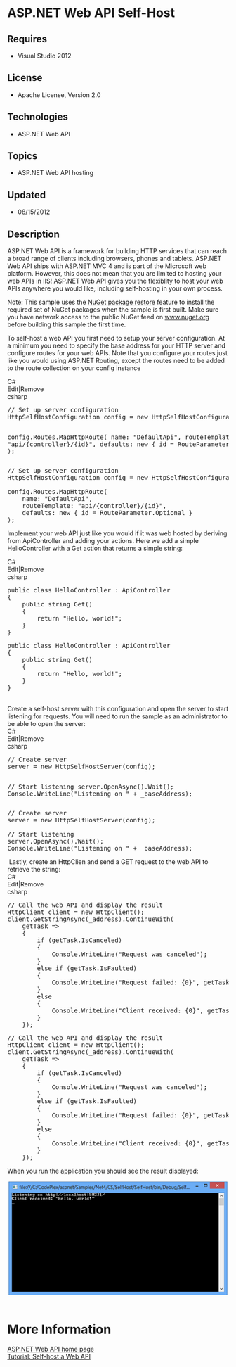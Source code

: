 # ASP.NET Web API Self-Host
## Requires
- Visual Studio 2012
## License
- Apache License, Version 2.0
## Technologies
- ASP.NET Web API
## Topics
- ASP.NET Web API hosting
## Updated
- 08/15/2012
## Description

<p>ASP.NET Web API is a framework for building HTTP services that can reach a broad range of clients including browsers, phones and tablets. ASP.NET Web API ships with ASP.NET MVC 4 and is part of the Microsoft web platform. However, this does not mean that
 you are limited to hosting your web APIs in IIS! ASP.NET Web API gives you the flexiblity to host your web APIs anywhere you would like, including self-hosting in your own process.</p>
<p>Note: This sample uses the <a href="http://docs.nuget.org/docs/workflows/using-nuget-without-committing-packages">
NuGet package restore</a> feature to install the required set of NuGet packages when the sample is first built. Make sure you have network access to the public NuGet feed on
<a href="http://www.nuget.org/">www.nuget.org</a> before building this sample the first time.</p>
<p>To self-host a web API you first need to setup your server configuration. At a minimum you need to specify the base address for your HTTP server and configure routes for your web APIs. Note that you configure your routes just like you would using ASP.NET
 Routing, except the routes need to be added to the route collection on your config instance</p>
<div class="scriptcode">
<div class="pluginEditHolder" pluginCommand="mceScriptCode">
<div class="title"><span>C#</span></div>
<div class="pluginLinkHolder"><span class="pluginEditHolderLink">Edit</span>|<span class="pluginRemoveHolderLink">Remove</span></div>
<span class="hidden">csharp</span>
<pre class="hidden">// Set up server configuration
HttpSelfHostConfiguration config = new HttpSelfHostConfiguration(_baseAddress);

config.Routes.MapHttpRoute(
    name: &quot;DefaultApi&quot;,
    routeTemplate: &quot;api/{controller}/{id}&quot;,
    defaults: new { id = RouteParameter.Optional }
);</pre>
<div class="preview">
<pre class="csharp"><span class="cs__com">//&nbsp;Set&nbsp;up&nbsp;server&nbsp;configuration</span>&nbsp;
HttpSelfHostConfiguration&nbsp;config&nbsp;=&nbsp;<span class="cs__keyword">new</span>&nbsp;HttpSelfHostConfiguration(_baseAddress);&nbsp;
&nbsp;
config.Routes.MapHttpRoute(&nbsp;
&nbsp;&nbsp;&nbsp;&nbsp;name:&nbsp;<span class="cs__string">&quot;DefaultApi&quot;</span>,&nbsp;
&nbsp;&nbsp;&nbsp;&nbsp;routeTemplate:&nbsp;<span class="cs__string">&quot;api/{controller}/{id}&quot;</span>,&nbsp;
&nbsp;&nbsp;&nbsp;&nbsp;defaults:&nbsp;<span class="cs__keyword">new</span>&nbsp;{&nbsp;id&nbsp;=&nbsp;RouteParameter.Optional&nbsp;}&nbsp;
);</pre>
</div>
</div>
</div>
<p><span>Implement your web API just like you would if it was web hosted by deriving from ApiController and adding your actions. Here we add a simple HelloController&nbsp;with a Get action that returns a simple string:</span></p>
<div class="scriptcode">
<div class="pluginEditHolder" pluginCommand="mceScriptCode">
<div class="title"><span>C#</span></div>
<div class="pluginLinkHolder"><span class="pluginEditHolderLink">Edit</span>|<span class="pluginRemoveHolderLink">Remove</span></div>
<span class="hidden">csharp</span>
<pre class="hidden">public class HelloController : ApiController
{
    public string Get()
    {
        return &quot;Hello, world!&quot;;
    }
}</pre>
<div class="preview">
<pre class="csharp"><span class="cs__keyword">public</span>&nbsp;<span class="cs__keyword">class</span>&nbsp;HelloController&nbsp;:&nbsp;ApiController&nbsp;
{&nbsp;
&nbsp;&nbsp;&nbsp;&nbsp;<span class="cs__keyword">public</span>&nbsp;<span class="cs__keyword">string</span>&nbsp;Get()&nbsp;
&nbsp;&nbsp;&nbsp;&nbsp;{&nbsp;
&nbsp;&nbsp;&nbsp;&nbsp;&nbsp;&nbsp;&nbsp;&nbsp;<span class="cs__keyword">return</span>&nbsp;<span class="cs__string">&quot;Hello,&nbsp;world!&quot;</span>;&nbsp;
&nbsp;&nbsp;&nbsp;&nbsp;}&nbsp;
}</pre>
</div>
</div>
</div>
<div class="endscriptcode">&nbsp;</div>
<div><span>Create a self-host server with this configuration and open the server to start listening for requests. You will need to run the sample as an administrator to be able to open the server:</span><span>&nbsp;</span><span>
</span></div>
<div class="scriptcode">
<div class="pluginEditHolder" pluginCommand="mceScriptCode">
<div class="title"><span>C#</span></div>
<div class="pluginLinkHolder"><span class="pluginEditHolderLink">Edit</span>|<span class="pluginRemoveHolderLink">Remove</span></div>
<span class="hidden">csharp</span>
<pre class="hidden">// Create server
server = new HttpSelfHostServer(config);

// Start listening
server.OpenAsync().Wait();
Console.WriteLine(&quot;Listening on &quot; &#43; _baseAddress);</pre>
<div class="preview">
<pre class="csharp"><span class="cs__com">//&nbsp;Create&nbsp;server</span>&nbsp;
server&nbsp;=&nbsp;<span class="cs__keyword">new</span>&nbsp;HttpSelfHostServer(config);&nbsp;
&nbsp;
<span class="cs__com">//&nbsp;Start&nbsp;listening</span>&nbsp;
server.OpenAsync().Wait();&nbsp;
Console.WriteLine(<span class="cs__string">&quot;Listening&nbsp;on&nbsp;&quot;</span>&nbsp;&#43;&nbsp;_baseAddress);</pre>
</div>
</div>
</div>
<div>&nbsp;Lastly, create an HttpClien and send a GET request to the web API to retrieve the string:</div>
<div></div>
<div>
<div class="scriptcode">
<div class="pluginEditHolder" pluginCommand="mceScriptCode">
<div class="title"><span>C#</span></div>
<div class="pluginLinkHolder"><span class="pluginEditHolderLink">Edit</span>|<span class="pluginRemoveHolderLink">Remove</span></div>
<span class="hidden">csharp</span>
<pre class="hidden">// Call the web API and display the result
HttpClient client = new HttpClient();
client.GetStringAsync(_address).ContinueWith(
    getTask =&gt;
    {
        if (getTask.IsCanceled)
        {
            Console.WriteLine(&quot;Request was canceled&quot;);
        }
        else if (getTask.IsFaulted)
        {
            Console.WriteLine(&quot;Request failed: {0}&quot;, getTask.Exception);
        }
        else
        {
            Console.WriteLine(&quot;Client received: {0}&quot;, getTask.Result);
        }
    });</pre>
<div class="preview">
<pre class="csharp"><span class="cs__com">//&nbsp;Call&nbsp;the&nbsp;web&nbsp;API&nbsp;and&nbsp;display&nbsp;the&nbsp;result</span>&nbsp;
HttpClient&nbsp;client&nbsp;=&nbsp;<span class="cs__keyword">new</span>&nbsp;HttpClient();&nbsp;
client.GetStringAsync(_address).ContinueWith(&nbsp;
&nbsp;&nbsp;&nbsp;&nbsp;getTask&nbsp;=&gt;&nbsp;
&nbsp;&nbsp;&nbsp;&nbsp;{&nbsp;
&nbsp;&nbsp;&nbsp;&nbsp;&nbsp;&nbsp;&nbsp;&nbsp;<span class="cs__keyword">if</span>&nbsp;(getTask.IsCanceled)&nbsp;
&nbsp;&nbsp;&nbsp;&nbsp;&nbsp;&nbsp;&nbsp;&nbsp;{&nbsp;
&nbsp;&nbsp;&nbsp;&nbsp;&nbsp;&nbsp;&nbsp;&nbsp;&nbsp;&nbsp;&nbsp;&nbsp;Console.WriteLine(<span class="cs__string">&quot;Request&nbsp;was&nbsp;canceled&quot;</span>);&nbsp;
&nbsp;&nbsp;&nbsp;&nbsp;&nbsp;&nbsp;&nbsp;&nbsp;}&nbsp;
&nbsp;&nbsp;&nbsp;&nbsp;&nbsp;&nbsp;&nbsp;&nbsp;<span class="cs__keyword">else</span>&nbsp;<span class="cs__keyword">if</span>&nbsp;(getTask.IsFaulted)&nbsp;
&nbsp;&nbsp;&nbsp;&nbsp;&nbsp;&nbsp;&nbsp;&nbsp;{&nbsp;
&nbsp;&nbsp;&nbsp;&nbsp;&nbsp;&nbsp;&nbsp;&nbsp;&nbsp;&nbsp;&nbsp;&nbsp;Console.WriteLine(<span class="cs__string">&quot;Request&nbsp;failed:&nbsp;{0}&quot;</span>,&nbsp;getTask.Exception);&nbsp;
&nbsp;&nbsp;&nbsp;&nbsp;&nbsp;&nbsp;&nbsp;&nbsp;}&nbsp;
&nbsp;&nbsp;&nbsp;&nbsp;&nbsp;&nbsp;&nbsp;&nbsp;<span class="cs__keyword">else</span>&nbsp;
&nbsp;&nbsp;&nbsp;&nbsp;&nbsp;&nbsp;&nbsp;&nbsp;{&nbsp;
&nbsp;&nbsp;&nbsp;&nbsp;&nbsp;&nbsp;&nbsp;&nbsp;&nbsp;&nbsp;&nbsp;&nbsp;Console.WriteLine(<span class="cs__string">&quot;Client&nbsp;received:&nbsp;{0}&quot;</span>,&nbsp;getTask.Result);&nbsp;
&nbsp;&nbsp;&nbsp;&nbsp;&nbsp;&nbsp;&nbsp;&nbsp;}&nbsp;
&nbsp;&nbsp;&nbsp;&nbsp;});</pre>
</div>
</div>
</div>
</div>
<p>When you run the application you should see the result displayed:</p>
<p><img id="63522" src="63522-self%20host%20web%20api.png" alt="" width="514" height="262">&nbsp;</p>
<h1>More Information</h1>
<div><a href="http://www.asp.net/web-api">ASP.NET Web API home page</a></div>
<div><a href="http://www.asp.net/web-api/overview/hosting-aspnet-web-api/self-host-a-web-api">Tutorial: Self-host a Web API</a></div>
<div></div>
